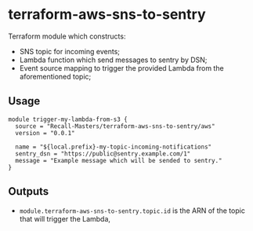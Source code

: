 # terraform-aws-sns-to-sentry


Terraform module which constructs:

- SNS topic for incoming events;
- Lambda function which send messages to sentry by DSN;
- Event source mapping to trigger the provided Lambda from the aforementioned topic;

## Usage

```hcl
module trigger-my-lambda-from-s3 {
  source = "Recall-Masters/terraform-aws-sns-to-sentry/aws"
  version = "0.0.1"

  name = "${local.prefix}-my-topic-incoming-notifications"
  sentry_dsn = "https://public@sentry.example.com/1"
  message = "Example message which will be sended to sentry."
}
```

## Outputs

- `module.terraform-aws-sns-to-sentry.topic.id` is the ARN of the topic that will trigger the Lambda,
